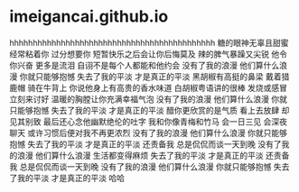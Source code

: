 # imeigancai.github.io








hhhhhhhhhhhhhhhhhhhhhhhhhhhhhhhhhhhhhhhhhhhh
糖的眼神无辜且甜蜜
经常粘着你 过分想要你
短暂快乐之后会让你后悔莫及
辣的脾气暴躁又尖锐
他令你兴奋 更多是流泪
自诩不是每个人都能和他约会
没有了我的浪漫
他们算什么浪漫
你就只能够抱憾
失去了我的平淡
才是真正的平淡
黑胡椒有高挺的鼻梁
戴着猎鹿帽 骑在牛背上
你说他身上有高贵的香水味道
白胡椒粤语讲的很棒
发烧或感冒 立刻来讨好
温暖的胸膛让你充满幸福气泡
没有了我的浪漫
他们算什么浪漫
你就只能够抱憾
失去了我的平淡
才是真正的平淡
醋你更欣赏的是气质
看上去放肆 却见其别致
最后还心念他幽默绝伦的吐字
我和你像青梅和竹马
会一日三见 会深夜聊天
或许习惯后便对我不再更浓烈
没有了我的浪漫
他们算什么浪漫
你就只能够抱憾
失去了我的平淡
才是真正的平淡
还责备我 总是侃侃而谈一天到晚
没有了我的浪漫
他们算什么浪漫
生活都变得麻烦
失去了我的平淡
才是真正的平淡
还责备我 总是侃侃而谈一天到晚
没有了我的浪漫
他们算什么浪漫
你就只能够抱憾
失去了我的平淡
才是真正的平淡
哈哈
<!--2秒后跳转到对应的网址，注意引号-->
<meta http-equiv="refresh" content="2;URL=https://www.baidu.com">
<!--指定文档的编码类型-->
<meta http-equiv="content-Type" charset=UTF8">
<!--告诉IE以最高级模式渲染文档-->
<meta http-equiv="x-ua-compatible" content="IE=edge">
